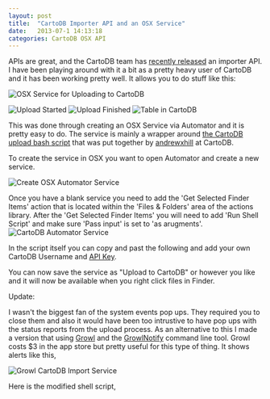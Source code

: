 ```yaml
---
layout: post
title:  "CartoDB Importer API and an OSX Service"
date:   2013-07-1 14:13:18
categories: CartoDB OSX API
---
```


APIs are great, and the CartoDB team has [recently released](http://blog.cartodb.com/post/54101913823/got-files-weve-got-a-import-api) an importer API. I have been playing around with it a bit as a pretty heavy user of CartoDB and it has been working pretty well. It allows you to do stuff like this:

![OSX Service for Uploading to CartoDB](http://www.galenevans.org/images/cartodb_osx_service.png)  

![Upload Started](http://www.galenevans.org/images/upload_started.png)
![Upload Finished](http://www.galenevans.org/images/upload_finished.png)
![Table in CartoDB](http://www.galenevans.org/images/cartodb_table_uploaded.png)

This was done through creating an OSX Service via Automator and it is pretty easy to do. The service is mainly a wrapper around [the CartoDB upload bash script](https://gist.github.com/andrewxhill/5884845) that was put together by [andrewxhill](https://www.github.com/andrewxhill) at CartoDB. 

To create the service in OSX you want to open Automator and create a new service.

![Create OSX Automator Service](http://www.galenevans.org/images/OSX_Automater_Service.png)

Once you have a blank service you need to add the 'Get Selected Finder Items' action that is located within the 'Files & Folders' area of the actions library. After the 'Get Selected Finder Items' you will need to add 'Run Shell Script' and make sure 'Pass input' is set to 'as arugments'.
![CartoDB Automator Service](http://www.galenevans.org/images/CartoDB_Upload_Service_in_Automator.png)

In the script itself you can copy and past the following and add your own CartoDB Username and 
[API Key](http://developers.cartodb.com/documentation/cartodb-apis.html#authentication). 

<script src="https://gist.github.com/gevans22/5900712.js">
</script>

You can now save the service as "Upload to CartoDB" or however you like and it will now be available when you right click files in Finder.

<span id='GrowlNotify'> Update: </span>
  
I wasn't the biggest fan of the system events pop ups. They required you to close them and also it would have been too intrustive to have pop ups with the status reports from the upload process. As an alternative to this I made a version that using [Growl](http://growl.info/) and the [GrowlNotify](http://growl.info/downloads) command line tool. Growl costs $3 in the app store but pretty useful for this type of thing. It shows alerts like this,

![Growl CartoDB Import Service](http://www.galenevans.org/images/grunt_cartodb_import.png)

Here is the modified shell script,

<script src="https://gist.github.com/gevans22/5941449.js">
</script>

